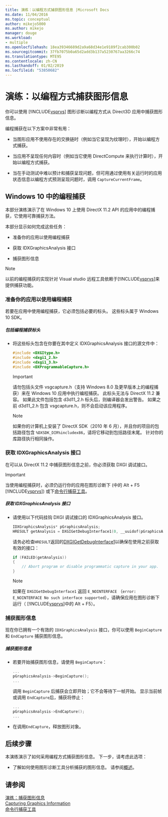 ```yaml
---
title: 演练：以编程方式捕获图形信息 |Microsoft Docs
ms.date: 11/04/2016
ms.topic: conceptual
author: mikejo5000
ms.author: mikejo
manager: douge
ms.workload:
- multiple
ms.openlocfilehash: 18ea39346689d2a9a68d34e1e9189f2cab300b02
ms.sourcegitcommit: 37fb7075b0a65d2add3b137a5230767aa3266c74
ms.translationtype: MTE95
ms.contentlocale: zh-CN
ms.lasthandoff: 01/02/2019
ms.locfileid: "53850682"
---
```

# <a name="walkthrough-capturing-graphics-information-programmatically"></a>演练：以编程方式捕获图形信息
你可以使用 [!INCLUDE[vsprvs](../../code-quality/includes/vsprvs_md.md)] 图形诊断以编程方式从 Direct3D 应用中捕获图形信息。  
  
 编程捕获在以下方案中非常有用：  
  
-   当图形应用不使用存在的交换链时（例如当它呈现为纹理时），开始以编程方式捕获。  
  
-   当应用不呈现任何内容时（例如当它使用 DirectCompute 来执行计算时），开始以编程方式捕获。  
  
-   当在手动测试中难以预计和捕获呈现问题，但可用通过使用有关运行时的应用状态信息以编程方式预测呈现问题时，调用 `CaptureCurrentFrame`。  
  
##  <a name="CaptureDX11_2"></a> Windows 10 中的编程捕获  
 本部分演练演示了在 Windows 10 上使用 DirectX 11.2 API 的应用中的编程捕获，它使用可靠捕获方法。
  
 本部分显示如何完成这些任务：  
  
-   准备你的应用以使用编程捕获  
  
-   获取 IDXGraphicsAnalysis 接口  
  
-   捕获图形信息  
  
> [!NOTE]
>  以前的编程捕获的实现针对 Visual studio 远程工具依赖于[!INCLUDE[vsprvs](../../code-quality/includes/vsprvs_md.md)]来提供捕获功能。
  
### <a name="preparing-your-app-to-use-programmatic-capture"></a>准备你的应用以使用编程捕获  
 若要在应用中使用编程捕获，它必须包括必要的标头。 这些标头属于 Windows 10 SDK。  
  
##### <a name="to-include-programmatic-capture-headers"></a>包括编程捕获标头  
  
-   将这些标头包含在你要在其中定义 IDXGraphicsAnalysis 接口的源文件中：  
  
    ```cpp
    #include <DXGItype.h>  
    #include <dxgi1_2.h>  
    #include <dxgi1_3.h>  
    #include <DXProgrammableCapture.h>  
    ```  
  
    > [!IMPORTANT]
    >  请勿包括头文件 vsgcapture.h（支持 Windows 8.0 及更早版本上的编程捕获）来在 Windows 10 应用中执行编程捕获。 此标头无法与 DirectX 11.2 兼容。 如果此文件包括包含 d3d11_2.h 标头后，则编译器会发出警告。 如果之前 d3d11_2.h 包含 vsgcapture.h，则不会启动该应用程序。  
  
    > [!NOTE]
    >  如果你的计算机上安装了 DirectX SDK（2010 年 6 月），并且你的项目的包括路径包含 `%DXSDK_DIR%includex86`，请将它移动到包括路径末尾。 针对你的库路径执行相同操作。  
  
### <a name="getting-the-idxgraphicsanalysis-interface"></a>获取 IDXGraphicsAnalysis 接口  
 在可以从 DirectX 11.2 中捕获图形信息之前，你必须获取 DXGI 调试接口。  
  
> [!IMPORTANT]
>  当使用编程捕获时，必须仍运行你的应用在图形诊断下 (中的 Alt + F5 [!INCLUDE[vsprvs](../../code-quality/includes/vsprvs_md.md)]) 或下[命令行捕获工具](command-line-capture-tool.md)。  
  
##### <a name="to-get-the-idxgraphicsanalysis-interface"></a>获取 IDXGraphicsAnalysis 接口  
  
- 请使用以下代码挂钩 DXGI 调试接口的 IDXGraphicsAnalysis 接口。  
  
  ```cpp
  IDXGraphicsAnalysis* pGraphicsAnalysis;  
  HRESULT getAnalysis = DXGIGetDebugInterface1(0, __uuidof(pGraphicsAnalysis), reinterpret_cast<void**>(&pGraphicsAnalysis));  
  ```  
  
   请务必检查`HRESULT`返回的[DXGIGetDebugInterface1](/windows/desktop/api/dxgi1_3/nf-dxgi1_3-dxgigetdebuginterface1)以确保在使用之前获取有效的接口：  
  
  ```cpp
  if (FAILED(getAnalysis))  
  {  
      // Abort program or disable programmatic capture in your app.  
  }  
  ```  
  
  > [!NOTE]
  >  如果在 `DXGIGetDebugInterface1` 返回 `E_NOINTERFACE` （`error: E_NOINTERFACE No such interface supported`），请确保应用在图形诊断下运行（ [!INCLUDE[vsprvs](../../code-quality/includes/vsprvs_md.md)]中的 Alt + F5）。  
  
### <a name="capturing-graphics-information"></a>捕获图形信息  
 现在你已拥有一个有效的 `IDXGraphicsAnalysis` 接口，你可以使用 `BeginCapture` 和 `EndCapture` 捕获图形信息。  
  
##### <a name="to-capture-graphics-information"></a>捕获图形信息  
  
- 若要开始捕获图形信息，请使用 `BeginCapture`：  
  
    ```cpp
    ...  
    pGraphicsAnalysis->BeginCapture();  
    ...  
    ```  
  
     调用 `BeginCapture` 后捕获会立即开始；它不会等待下一帧开始。 显示当前帧或调用 `EndCapture`后，捕获将停止：  
  
    ```cpp
    ...  
    pGraphicsAnalysis->EndCapture();  
    ...  
    ```  

- 在调用`EndCapture`，释放图形对象。 
  
## <a name="next-steps"></a>后续步骤  
 本演练演示了如何采用编程方式捕获图形信息。 下一步，请考虑此选项：  
  
-   了解如何使用图形诊断工具分析捕获的图形信息。 请参阅[概述](overview-of-visual-studio-graphics-diagnostics.md)。  
  
## <a name="see-also"></a>请参阅  
 [演练：捕获图形信息](walkthrough-capturing-graphics-information.md)   
 [Capturing Graphics Information](capturing-graphics-information.md)   
 [命令行捕获工具](command-line-capture-tool.md)
